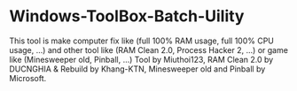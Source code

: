 # Windows-ToolBox-Batch-Uility
This tool is make computer fix like (full 100% RAM usage, full 100% CPU usage, ...) and other tool like (RAM Clean 2.0, Process Hacker 2, ...) or game like (Minesweeper old, Pinball, ...)
Tool by Miuthoi123, RAM Clean 2.0 by DUCNGHIA & Rebuild by Khang-KTN, Minesweeper old and Pinball by Microsoft.
